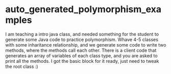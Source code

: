 # auto_generated_polymorphism_examples
I am teaching a intro java class, and needed something for the student to generate some Java code to practice polymorphism. 
Whave 4-5 classes with some inharitance relationship, and we generate some code to write two methods, where the methods call each other. There is a client code that generates an array of variables of each class type, and you are asked to print all the methods. 
I got the basic block for it ready, just need to tweak the root class :) 
